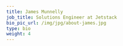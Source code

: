 ```yaml
---
title: James Munnelly
job_title: Solutions Engineer at Jetstack
bio_pic_url: /img/jpg/about-james.jpg
type: bio
weight: 4
---
```

